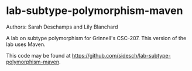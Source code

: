 # lab-subtype-polymorphism-maven


Authors: Sarah Deschamps and Lily Blanchard

A lab on subtype polymorphism for Grinnell's CSC-207. This version of the lab uses Maven.

This code may be found at <https://github.com/sidesch/lab-subtype-polymorphism-maven>.
